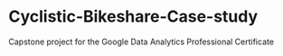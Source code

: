 # Cyclistic-Bikeshare-Case-study
Capstone project for the Google Data Analytics Professional Certificate
